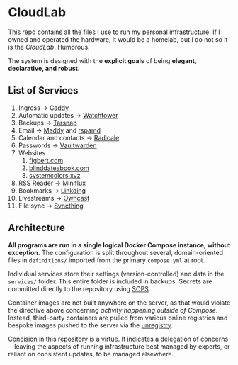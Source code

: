 # CloudLab

This repo contains all the files I use to run my personal
infrastructure. If I owned and operated the hardware, it would be a
homelab, but I do not so it is the _CloudLab_. Humorous.

The system is designed with the **explicit goals** of being **elegant,
declarative, and robust.**

## List of Services
1. Ingress → [Caddy]
2. Automatic updates → [Watchtower]
3. Backups → [Tarsnap]
4. Email → [Maddy] and [rspamd]
5. Calendar and contacts → [Radicale]
6. Passwords → [Vaultwarden]
7. Websites
    1. [figbert.com]
    2. [blinddateabook.com]
    3. [systemcolors.xyz]
8. RSS Reader → [Miniflux]
9. Bookmarks → [Linkding]
10. Livestreams → [Owncast]
11. File sync → [Syncthing]

## Architecture
**All programs are run in a single logical Docker Compose instance,
without exception.** The configuration is split throughout several,
domain-oriented files in `definitions/` imported from the primary
`compose.yml` at root.

Individual services store their settings (version-controlled) and data
in the `services/` folder. This entire folder is included in backups.
Secrets are committed directly to the repository using [SOPS].

Container images are not built anywhere on the server, as that would
violate the directive above concerning _activity happening outside of
Compose_. Instead, third-party containers are pulled from various online
registries and bespoke images pushed to the server via the [unregistry].

Concision in this repository is a virtue. It indicates a delegation of
concerns—leaving the aspects of running infrastructure best managed by
experts, or reliant on consistent updates, to be managed elsewhere.

[Caddy]: https://caddyserver.com
[Watchtower]: https://containrrr.dev/watchtower/
[Tarsnap]: https://github.com/FIGBERT/acts-docker
[Maddy]: https://maddy.email/
[rspamd]: https://rspamd.com/
[Radicale]: https://radicale.org/v3.html
[Vaultwarden]: https://github.com/dani-garcia/vaultwarden
[figbert.com]: https://figbert.com
[blinddateabook.com]: https://blinddateabook.com
[systemcolors.xyz]: https://systemcolors.xyz
[Miniflux]: https://miniflux.app/
[Linkding]: https://linkding.link/
[Owncast]: https://owncast.online/
[Syncthing]: https://syncthing.net/
[SOPS]: https://getsops.io/
[unregistry]: https://github.com/psviderski/unregistry
